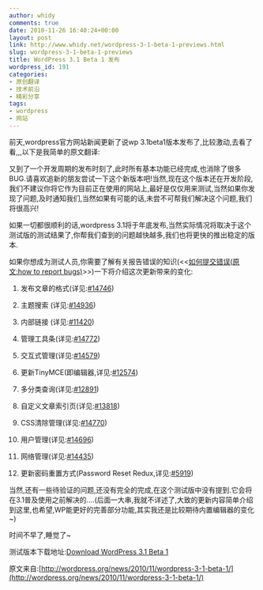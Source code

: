 ```yaml
---
author: whidy
comments: true
date: 2010-11-26 16:40:24+00:00
layout: post
link: http://www.whidy.net/wordpress-3-1-beta-1-previews.html
slug: wordpress-3-1-beta-1-previews
title: WordPress 3.1 Beta 1 发布
wordpress_id: 191
categories:
- 原创翻译
- 技术前沿
- 精彩分享
tags:
- wordpress
- 网站
---
```


前天,wordpress官方网站新闻更新了说wp 3.1beta1版本发布了,比较激动,去看了看,,,以下是我简单的原文翻译:

又到了一个开发周期的发布时刻了,此时所有基本功能已经完成,也消除了很多BUG.请喜欢追新的朋友尝试一下这个新版本吧!当然,现在这个版本还在开发阶段,我们不建议你将它作为目前正在使用的网站上,最好是仅仅用来测试,当然如果你发现了问题,及时通知我们,当然如果有可能的话,未尝不可帮我们解决这个问题,我们将很高兴!

如果一切都很顺利的话,wordpress 3.1将于年底发布,当然实际情况将取决于这个测试版的测试结果了,你帮我们查到的问题越快越多,我们也将更快的推出稳定的版本.

如果你想成为测试人员,你需要了解有关报告错误的知识(<<[如何提交错误(原文:how to report bugs)](http://codex.wordpress.org/Reporting_Bugs)>>)一下将介绍这次更新带来的变化:



	
  1. 发布文章的格式(详见:[#14746](http://core.trac.wordpress.org/ticket/14746))

	
  2. 主题搜索 (详见:[#14936](http://core.trac.wordpress.org/ticket/14936))

	
  3. 内部链接 (详见:[#11420](http://core.trac.wordpress.org/ticket/11420))

	
  4. 管理工具条(详见:[#14772](http://core.trac.wordpress.org/ticket/14772))

	
  5. 交互式管理(详见:[#14579](http://core.trac.wordpress.org/ticket/14579))

	
  6. 更新TinyMCE(即编辑器,详见:[#12574](http://core.trac.wordpress.org/ticket/12574))

	
  7. 多分类查询(详见:[#12891](http://core.trac.wordpress.org/ticket/12891))

	
  8. 自定义文章索引页(详见:[#13818](http://core.trac.wordpress.org/ticket/13818))

	
  9. CSS清除管理(详见:[#14770](http://core.trac.wordpress.org/ticket/14770))

	
  10. 用户管理(详见:[#14696](http://core.trac.wordpress.org/ticket/14696))

	
  11. 网络管理(详见:[#14435](http://core.trac.wordpress.org/ticket/14435))

	
  12. 更新密码重置方式(Password Reset Redux,详见:[#5919](http://core.trac.wordpress.org/ticket/5919))


当然,还有一些待验证的问题,还没有完全的完成,在这个测试版中没有提到.它会将在3.1普及使用之前解决的....(后面一大串,我就不详述了,大致的更新内容简单介绍到这里,也希望,WP能更好的完善部分功能,其实我还是比较期待内置编辑器的变化~)

时间不早了,睡觉了~

测试版本下载地址:[Download WordPress 3.1 Beta 1](http://wordpress.org/wordpress-3.1-beta1.zip)

原文来自:[http://wordpress.org/news/2010/11/wordpress-3-1-beta-1/](http://wordpress.org/news/2010/11/wordpress-3-1-beta-1/)
